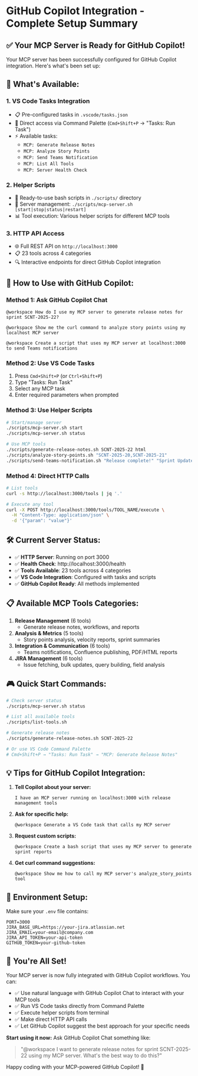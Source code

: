 # GitHub Copilot Integration - Complete Setup Summary

## ✅ Your MCP Server is Ready for GitHub Copilot!

Your MCP server has been successfully configured for GitHub Copilot integration. Here's what's been set up:

## 🚀 **What's Available:**

### 1. **VS Code Tasks Integration**
- 📋 Pre-configured tasks in `.vscode/tasks.json`
- 🎯 Direct access via Command Palette (`Cmd+Shift+P` → "Tasks: Run Task")
- ⚡ Available tasks:
  - `MCP: Generate Release Notes`
  - `MCP: Analyze Story Points`
  - `MCP: Send Teams Notification`
  - `MCP: List All Tools`
  - `MCP: Server Health Check`

### 2. **Helper Scripts**
- 📜 Ready-to-use bash scripts in `./scripts/` directory
- 🔧 Server management: `./scripts/mcp-server.sh [start|stop|status|restart]`
- 📊 Tool execution: Various helper scripts for different MCP tools

### 3. **HTTP API Access**
- 🌐 Full REST API on `http://localhost:3000`
- 📋 23 tools across 4 categories
- 🔍 Interactive endpoints for direct GitHub Copilot integration

## 🎯 **How to Use with GitHub Copilot:**

### **Method 1: Ask GitHub Copilot Chat**
```
@workspace How do I use my MCP server to generate release notes for sprint SCNT-2025-22?

@workspace Show me the curl command to analyze story points using my localhost MCP server

@workspace Create a script that uses my MCP server at localhost:3000 to send Teams notifications
```

### **Method 2: Use VS Code Tasks**
1. Press `Cmd+Shift+P` (or `Ctrl+Shift+P`)
2. Type "Tasks: Run Task"
3. Select any MCP task
4. Enter required parameters when prompted

### **Method 3: Use Helper Scripts**
```bash
# Start/manage server
./scripts/mcp-server.sh start
./scripts/mcp-server.sh status

# Use MCP tools
./scripts/generate-release-notes.sh SCNT-2025-22 html
./scripts/analyze-story-points.sh "SCNT-2025-20,SCNT-2025-21"
./scripts/send-teams-notification.sh "Release complete!" "Sprint Update" true
```

### **Method 4: Direct HTTP Calls**
```bash
# List tools
curl -s http://localhost:3000/tools | jq '.'

# Execute any tool
curl -X POST http://localhost:3000/tools/TOOL_NAME/execute \
  -H "Content-Type: application/json" \
  -d '{"param": "value"}'
```

## 🛠 **Current Server Status:**

- ✅ **HTTP Server**: Running on port 3000
- ✅ **Health Check**: http://localhost:3000/health
- ✅ **Tools Available**: 23 tools across 4 categories
- ✅ **VS Code Integration**: Configured with tasks and scripts
- ✅ **GitHub Copilot Ready**: All methods implemented

## 📋 **Available MCP Tools Categories:**

1. **Release Management** (6 tools)
   - Generate release notes, workflows, and reports
2. **Analysis & Metrics** (5 tools)
   - Story points analysis, velocity reports, sprint summaries
3. **Integration & Communication** (6 tools)
   - Teams notifications, Confluence publishing, PDF/HTML reports
4. **JIRA Management** (6 tools)
   - Issue fetching, bulk updates, query building, field analysis

## 🎮 **Quick Start Commands:**

```bash
# Check server status
./scripts/mcp-server.sh status

# List all available tools
./scripts/list-tools.sh

# Generate release notes
./scripts/generate-release-notes.sh SCNT-2025-22

# Or use VS Code Command Palette
# Cmd+Shift+P → "Tasks: Run Task" → "MCP: Generate Release Notes"
```

## 💡 **Tips for GitHub Copilot Integration:**

1. **Tell Copilot about your server:**
   ```
   I have an MCP server running on localhost:3000 with release management tools
   ```

2. **Ask for specific help:**
   ```
   @workspace Generate a VS Code task that calls my MCP server
   ```

3. **Request custom scripts:**
   ```
   @workspace Create a bash script that uses my MCP server to generate sprint reports
   ```

4. **Get curl command suggestions:**
   ```
   @workspace Show me how to call my MCP server's analyze_story_points tool
   ```

## 🔧 **Environment Setup:**

Make sure your `.env` file contains:
```env
PORT=3000
JIRA_BASE_URL=https://your-jira.atlassian.net
JIRA_EMAIL=your-email@company.com
JIRA_API_TOKEN=your-api-token
GITHUB_TOKEN=your-github-token
```

## 🎉 **You're All Set!**

Your MCP server is now fully integrated with GitHub Copilot workflows. You can:

- ✅ Use natural language with GitHub Copilot Chat to interact with your MCP tools
- ✅ Run VS Code tasks directly from Command Palette
- ✅ Execute helper scripts from terminal
- ✅ Make direct HTTP API calls
- ✅ Let GitHub Copilot suggest the best approach for your specific needs

**Start using it now:** Ask GitHub Copilot Chat something like:
> "@workspace I want to generate release notes for sprint SCNT-2025-22 using my MCP server. What's the best way to do this?"

Happy coding with your MCP-powered GitHub Copilot! 🚀

